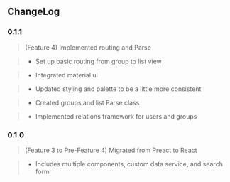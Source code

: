 ## ChangeLog

### 0.1.1

> (Feature 4) Implemented routing and Parse

> - Set up basic routing from group to list view

> - Integrated material ui

> - Updated styling and palette to be a little more consistent

> - Created groups and list Parse class

> - Implemented relations framework for users and groups

### 0.1.0

> (Feature 3 to Pre-Feature 4) Migrated from Preact to React

> - Includes multiple components, custom data service, and search form